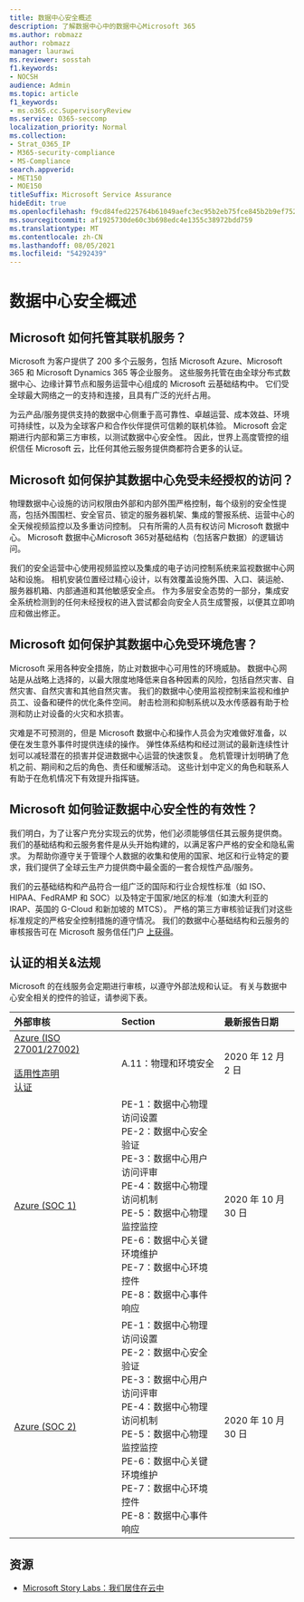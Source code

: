 ```yaml
---
title: 数据中心安全概述
description: 了解数据中心中的数据中心Microsoft 365
ms.author: robmazz
author: robmazz
manager: laurawi
ms.reviewer: sosstah
f1.keywords:
- NOCSH
audience: Admin
ms.topic: article
f1_keywords:
- ms.o365.cc.SupervisoryReview
ms.service: O365-seccomp
localization_priority: Normal
ms.collection:
- Strat_O365_IP
- M365-security-compliance
- MS-Compliance
search.appverid:
- MET150
- MOE150
titleSuffix: Microsoft Service Assurance
hideEdit: true
ms.openlocfilehash: f9cd84fed225764b61049aefc3ec95b2eb75fce845b2b9ef752fc194d949c409
ms.sourcegitcommit: af1925730de60c3b698edc4e1355c38972bdd759
ms.translationtype: MT
ms.contentlocale: zh-CN
ms.lasthandoff: 08/05/2021
ms.locfileid: "54292439"
---
```

# <a name="datacenter-security-overview"></a>数据中心安全概述

## <a name="how-does-microsoft-host-its-online-services"></a>Microsoft 如何托管其联机服务？

Microsoft 为客户提供了 200 多个云服务，包括 Microsoft Azure、Microsoft 365 和 Microsoft Dynamics 365 等企业服务。 这些服务托管在由全球分布式数据中心、边缘计算节点和服务运营中心组成的 Microsoft 云基础结构中。 它们受全球最大网络之一的支持和连接，且具有广泛的光纤占用。

为云产品/服务提供支持的数据中心侧重于高可靠性、卓越运营、成本效益、环境可持续性，以及为全球客户和合作伙伴提供可信赖的联机体验。 Microsoft 会定期进行内部和第三方审核，以测试数据中心安全性。 因此，世界上高度管控的组织信任 Microsoft 云，比任何其他云服务提供商都符合更多的认证。

## <a name="how-does-microsoft-protect-its-datacenters-from-unauthorized-access"></a>Microsoft 如何保护其数据中心免受未经授权的访问？

物理数据中心设施的访问权限由外部和内部外围严格控制，每个级别的安全性提高，包括外围围栏、安全官员、锁定的服务器机架、集成的警报系统、运营中心的全天候视频监控以及多重访问控制。 只有所需的人员有权访问 Microsoft 数据中心。 Microsoft 数据中心Microsoft 365对基础结构（包括客户数据）的逻辑访问。

我们的安全运营中心使用视频监控以及集成的电子访问控制系统来监视数据中心网站和设施。 相机安装位置经过精心设计，以有效覆盖设施外围、入口、装运舱、服务器机箱、内部通道和其他敏感安全点。 作为多层安全态势的一部分，集成安全系统检测到的任何未经授权的进入尝试都会向安全人员生成警报，以便其立即响应和做出修正。

## <a name="how-does-microsoft-protect-its-datacenters-from-environmental-hazards"></a>Microsoft 如何保护其数据中心免受环境危害？

Microsoft 采用各种安全措施，防止对数据中心可用性的环境威胁。 数据中心网站是从战略上选择的，以最大限度地降低来自各种因素的风险，包括自然灾害、自然灾害、自然灾害和其他自然灾害。 我们的数据中心使用监视控制来监视和维护员工、设备和硬件的优化条件空间。 射击检测和抑制系统以及水传感器有助于检测和防止对设备的火灾和水损害。

灾难是不可预测的，但是 Microsoft 数据中心和操作人员会为灾难做好准备，以便在发生意外事件时提供连续的操作。 弹性体系结构和经过测试的最新连续性计划可以减轻潜在的损害并促进数据中心运营的快速恢复。 危机管理计划明确了危机之前、期间和之后的角色、责任和缓解活动。 这些计划中定义的角色和联系人有助于在危机情况下有效提升指挥链。

## <a name="how-does-microsoft-verify-the-effectiveness-of-datacenter-security"></a>Microsoft 如何验证数据中心安全性的有效性？

我们明白，为了让客户充分实现云的优势，他们必须能够信任其云服务提供商。 我们的基础结构和云服务套件是从头开始构建的，以满足客户严格的安全和隐私需求。 为帮助你遵守关于管理个人数据的收集和使用的国家、地区和行业特定的要求，我们提供了全球云生产力提供商中最全面的一套合规性产品/服务。

我们的云基础结构和产品符合一组广泛的国际和行业合规性标准（如 ISO、HIPAA、FedRAMP 和 SOC）以及特定于国家/地区的标准（如澳大利亚的 IRAP、英国的 G-Cloud 和新加坡的 MTCS）。 严格的第三方审核验证我们对这些标准规定的严格安全控制措施的遵守情况。 我们的数据中心基础结构和云服务的审核报告可在 Microsoft 服务信任门户 [上获得](https://servicetrust.microsoft.com/)。

## <a name="related-external-regulations--certifications"></a>认证的相关&法规

Microsoft 的在线服务会定期进行审核，以遵守外部法规和认证。 有关与数据中心安全相关的控件的验证，请参阅下表。

| **外部审核** | **Section** | **最新报告日期** |
|:--------------------|:------------|:-----------------------|  
| [Azure (ISO 27001/27002) ](https://servicetrust.microsoft.com/ViewPage/MSComplianceGuideV3?command=Download&downloadType=Document&downloadId=e9116047-f327-430c-a83f-166b7e561ad6&tab=7027ead0-3d6b-11e9-b9e1-290b1eb4cdeb&docTab=7027ead0-3d6b-11e9-b9e1-290b1eb4cdeb_ISO_Reports) <br><br> [适用性声明](https://servicetrust.microsoft.com/ViewPage/MSComplianceGuideV3?command=Download&downloadType=Document&downloadId=00af6c3e-7f3e-4e0d-8b0e-79f45ef2cef1&tab=7027ead0-3d6b-11e9-b9e1-290b1eb4cdeb&docTab=7027ead0-3d6b-11e9-b9e1-290b1eb4cdeb_ISO_Reports) <br> [认证](https://servicetrust.microsoft.com/ViewPage/MSComplianceGuideV3?command=Download&downloadType=Document&downloadId=d7af5304-3a31-40e6-9abb-e26352305d41&tab=7027ead0-3d6b-11e9-b9e1-290b1eb4cdeb&docTab=7027ead0-3d6b-11e9-b9e1-290b1eb4cdeb_ISO_Reports) | A.11：物理和环境安全 | 2020 年 12 月 2 日 |
| [Azure (SOC 1) ](https://servicetrust.microsoft.com/ViewPage/MSComplianceGuideV3?command=Download&downloadType=Document&downloadId=66043614-5628-4e26-83be-057eb3bb026c&tab=7027ead0-3d6b-11e9-b9e1-290b1eb4cdeb&docTab=7027ead0-3d6b-11e9-b9e1-290b1eb4cdeb_SOC_%2F_SSAE_16_Reports) | PE-1：数据中心物理访问设置 <br> PE-2：数据中心安全验证 <br> PE-3：数据中心用户访问评审 <br> PE-4：数据中心物理访问机制 <br> PE-5：数据中心物理监控监控 <br> PE-6：数据中心关键环境维护 <br> PE-7：数据中心环境控件 <br> PE-8：数据中心事件响应 | 2020 年 10 月 30 日 |
| [Azure (SOC 2) ](https://servicetrust.microsoft.com/ViewPage/MSComplianceGuideV3?command=Download&downloadType=Document&downloadId=ce5bfbea-3514-40ae-a8a6-3617106a0b56&tab=7027ead0-3d6b-11e9-b9e1-290b1eb4cdeb&docTab=7027ead0-3d6b-11e9-b9e1-290b1eb4cdeb_SOC_%2F_SSAE_16_Reports) | PE-1：数据中心物理访问设置 <br> PE-2：数据中心安全验证 <br> PE-3：数据中心用户访问评审 <br> PE-4：数据中心物理访问机制 <br> PE-5：数据中心物理监控监控 <br> PE-6：数据中心关键环境维护 <br> PE-7：数据中心环境控件 <br> PE-8：数据中心事件响应 | 2020 年 10 月 30 日 |

## <a name="resources"></a>资源

- [Microsoft Story Labs：我们居住在云中](https://news.microsoft.com/stories/microsoft-datacenter-tour/)
